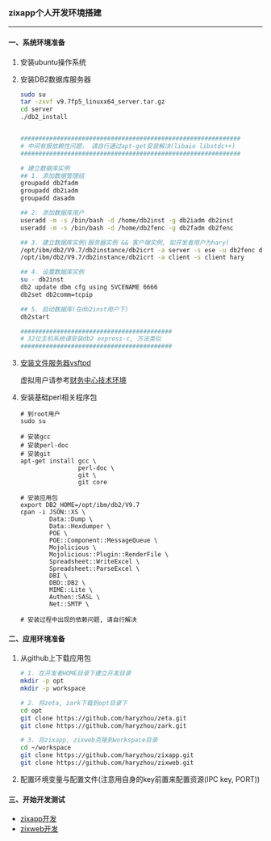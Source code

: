 ### zixapp个人开发环境搭建
- - -

#### 一、系统环境准备
1. 安装ubuntu操作系统

2. 安装DB2数据库服务器

   ```sh
   sudo su
   tar -zxvf v9.7fp5_linuxx64_server.tar.gz
   cd server
   ./db2_install
   
   
   #############################################################
   # 中间有报依赖性问题， 请自行通过apt-get安装解决(libaio libstdc++)
   #############################################################

   # 建立数据库实例
   ## 1. 添加数据管理组
   groupadd db2fadm
   groupadd db2iadm
   groupadd dasadm
   
   ## 2. 添加数据库用户
   useradd -m -s /bin/bash -d /home/db2inst -g db2iadm db2inst
   useradd -m -s /bin/bash -d /home/db2fenc -g db2fadm db2fenc
   
   ## 3. 建立数据库实例(服务器实例 && 客户端实例, 如开发者用户为hary)
   /opt/ibm/db2/V9.7/db2instance/db2icrt -a server -s ese -u db2fenc db2inst
   /opt/ibm/db2/V9.7/db2instance/db2icrt -a client -s client hary
   
   ## 4. 设置数据库实例
   su - db2inst
   db2 update dbm cfg using SVCENAME 6666
   db2set db2comm=tcpip
   
   ## 5. 启动数据库(在db2inst用户下)
   db2start
   
   ##########################################
   # 32位主机系统请安装db2 express-c, 方法类似
   ##########################################
   ```
   
3. [安装文件服务器vsftpd](https://github.com/haryzhou/recipes/blob/master/vsftpd/CentOS_6.3_vsftp_配置及虚拟用户配置.md)

   虚拟用户请参考[财务中心技术环境](https://github.com/haryzhou/zixapp/blob/master/share/财务中心技术环境.md)

4. 安装基础perl相关程序包

   ```
   # 到root用户
   sudo su
   
   # 安装gcc
   # 安装perl-doc
   # 安装git
   apt-get install gcc \
                   perl-doc \
                   git \
                   git core
   
   # 安装应用包               
   export DB2_HOME=/opt/ibm/db2/V9.7
   cpan -i JSON::XS \
           Data::Dump \
           Data::Hexdumper \
           POE \
           POE::Component::MessageQueue \
           Mojolicious \
           Mojolicious::Plugin::RenderFile \
           Spreadsheet::WriteExcel \
           Spreadsheet::ParseExcel \
           DBI \
           DBD::DB2 \
           MIME::Lite \
           Authen::SASL \
           Net::SMTP \
           
   # 安装过程中出现的依赖问题, 请自行解决
   ```

#### 二、应用环境准备

1. 从github上下载应用包

   ```sh
   # 1. 在开发者HOME目录下建立开发目录
   mkdir -p opt
   mkdir -p workspace
   
   # 2. 将zeta, zark下载到opt目录下
   cd opt
   git clone https://github.com/haryzhou/zeta.git
   git clone https://github.com/haryzhou/zark.git
   
   # 3. 将zixapp, zixweb克隆到workspace目录
   cd ~/workspace
   git clone https://github.com/haryzhou/zixapp.git
   git clone https://github.com/haryzhou/zixweb.git
   
   ```
2. 配置环境变量与配置文件(注意用自身的key前置来配置资源(IPC key, PORT))


#### 三、开始开发测试
   - [zixapp开发](https://github.com/haryzhou/zixapp/blob/master/share/zixapp开发.md)
   - [zixweb开发](https://github.com/haryzhou/zixapp/blob/master/share/zixweb开发.md)
   
   

